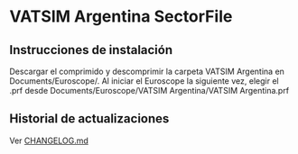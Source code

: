 # VATSIM Argentina SectorFile

## Instrucciones de instalación

Descargar el comprimido y descomprimir la carpeta VATSIM Argentina en Documents/Euroscope/. Al iniciar el Euroscope la siguiente vez, elegir el .prf desde Documents/Euroscope/VATSIM Argentina/VATSIM Argentina.prf

## Historial de actualizaciones
Ver [CHANGELOG.md](CHANGELOG.md)